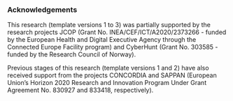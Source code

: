 ### Acknowledgements

This research (template versions 1 to 3) was partially supported by the research projects JCOP (Grant No. INEA/CEF/ICT/A2020/2373266 - funded by the European Health and Digital Executive Agency through the Connected Europe Facility program) and CyberHunt (Grant No. 303585 - funded by the Research Council of Norway).

Previous stages of this research (template versions 1 and 2) have also received support from the projects CONCORDIA and SAPPAN   (European Union’s Horizon 2020 Research and Innovation Program Under Grant Agreement No. 830927 and 833418, respectively).
